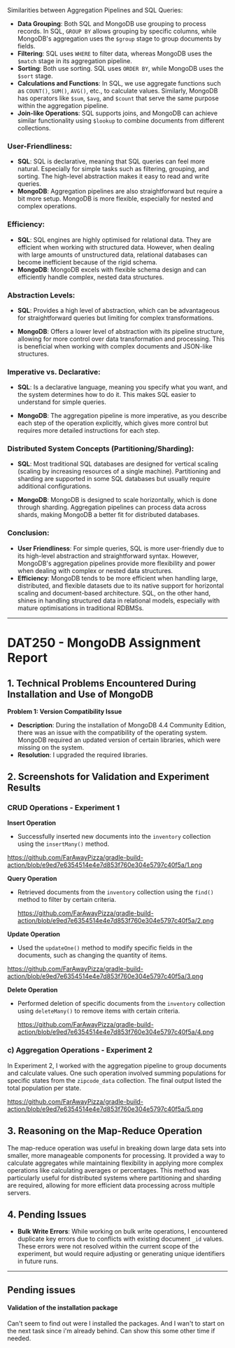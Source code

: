 Similarities between Aggregation Pipelines and SQL Queries:

- **Data Grouping**: Both SQL and MongoDB use grouping to process records. In SQL, `GROUP BY` allows grouping by specific columns, while MongoDB's aggregation uses the `$group` stage to group documents by fields.
- **Filtering**: SQL uses `WHERE` to filter data, whereas MongoDB uses the `$match` stage in its aggregation pipeline.
- **Sorting**: Both use sorting. SQL uses `ORDER BY`, while MongoDB uses the `$sort` stage.
- **Calculations and Functions**: In SQL, we use aggregate functions such as `COUNT()`, `SUM()`, `AVG()`, etc., to calculate values. Similarly, MongoDB has operators like `$sum`, `$avg`, and `$count` that serve the same purpose within the aggregation pipeline.
- **Join-like Operations**: SQL supports joins, and MongoDB can achieve similar functionality using `$lookup` to combine documents from different collections.

### User-Friendliness:

- **SQL**: SQL is declarative, meaning that SQL queries can feel more natural. Especially for simple tasks such as filtering, grouping, and sorting. The high-level abstraction  makes it easy to read and write queries.
- **MongoDB**: Aggregation pipelines are also straightforward but require a bit more setup. MongoDB is more flexible, especially for nested and complex operations.

### Efficiency:

- **SQL**: SQL engines are  highly optimised for relational data. They are efficient when working with structured data. However, when dealing with large amounts of unstructured  data, relational databases can become inefficient because of the rigid schema.
- **MongoDB**: MongoDB excels with flexible schema design and can efficiently handle complex, nested data structures.

### Abstraction Levels:

- **SQL**: Provides a high level of abstraction, which can be advantageous for straightforward queries but limiting for complex transformations.

- **MongoDB**: Offers a lower level of abstraction with its pipeline structure, allowing for more control over data transformation and processing. This is beneficial when working with complex documents and JSON-like structures.


### Imperative vs. Declarative:

- **SQL**: Is a declarative language, meaning you specify what you want, and the system determines how to do it. This makes SQL easier to understand for simple queries.

- **MongoDB**: The aggregation pipeline is more imperative, as you describe each step of the operation explicitly, which gives more control but requires more detailed instructions for each step.

### Distributed System Concepts (Partitioning/Sharding):

- **SQL**: Most traditional SQL databases are designed for vertical scaling (scaling by increasing resources of a single machine). Partitioning and sharding are supported in some SQL databases but usually require additional configurations.

- **MongoDB**: MongoDB is designed to scale horizontally, which is done through sharding. Aggregation pipelines can process data across shards, making MongoDB a better fit for distributed databases.

### Conclusion:

- **User Friendliness**: For simple queries, SQL is more user-friendly due to its high-level abstraction and straightforward syntax. However, MongoDB's aggregation pipelines provide more flexibility and power when dealing with complex or nested data structures.
- **Efficiency**: MongoDB tends to be more efficient when handling large, distributed, and flexible datasets due to its native support for horizontal scaling and document-based architecture. SQL, on the other hand, shines in handling structured data in relational models, especially with mature optimisations in traditional RDBMSs.


---

# DAT250 - MongoDB Assignment Report

## 1. Technical Problems Encountered During Installation and Use of MongoDB

**Problem 1: Version Compatibility Issue**

- **Description**: During the installation of MongoDB 4.4 Community Edition, there was an issue with the compatibility of the operating system. MongoDB required an updated version of certain libraries, which were missing on the system.
- **Resolution**: I upgraded the required libraries.

## 2. Screenshots for Validation and Experiment Results

###  CRUD Operations - Experiment 1

**Insert Operation**

- Successfully inserted new documents into the `inventory` collection using the `insertMany()` method. 

https://github.com/FarAwayPizza/gradle-build-action/blob/e9ed7e6354514e4e7d853f760e304e5797c40f5a/1.png

**Query Operation**

- Retrieved documents from the `inventory` collection using the `find()` method to filter by certain criteria.

  https://github.com/FarAwayPizza/gradle-build-action/blob/e9ed7e6354514e4e7d853f760e304e5797c40f5a/2.png


**Update Operation**

- Used the `updateOne()` method to modify specific fields in the documents, such as changing the quantity of items.

https://github.com/FarAwayPizza/gradle-build-action/blob/e9ed7e6354514e4e7d853f760e304e5797c40f5a/3.png

**Delete Operation**

- Performed deletion of specific documents from the `inventory` collection using `deleteMany()` to remove items with certain criteria.

  https://github.com/FarAwayPizza/gradle-build-action/blob/e9ed7e6354514e4e7d853f760e304e5797c40f5a/4.png
  
### c) Aggregation Operations - Experiment 2

In Experiment 2, I worked with the aggregation pipeline to group documents and calculate values. One such operation involved summing populations for specific states from the `zipcode_data` collection. The final output listed the total population per state.


https://github.com/FarAwayPizza/gradle-build-action/blob/e9ed7e6354514e4e7d853f760e304e5797c40f5a/5.png

## 3. Reasoning on the Map-Reduce Operation

The map-reduce operation was useful in breaking down large data sets into smaller, more manageable components for processing. It provided a way to calculate aggregates while maintaining flexibility in applying more complex operations like calculating averages or percentages. This method was particularly useful for distributed systems where partitioning and sharding are required, allowing for more efficient data processing across multiple servers.

## 4. Pending Issues

- **Bulk Write Errors**: While working on bulk write operations, I encountered duplicate key errors due to conflicts with existing document `_id` values. These errors were not resolved within the current scope of the experiment, but would require adjusting or generating unique identifiers in future runs.

---
## Pending issues

#### Validation of the installation package

Can't seem to find out were I installed the packages. And I wan't to start on the next task since i'm already behind. Can show this some other time if needed.

